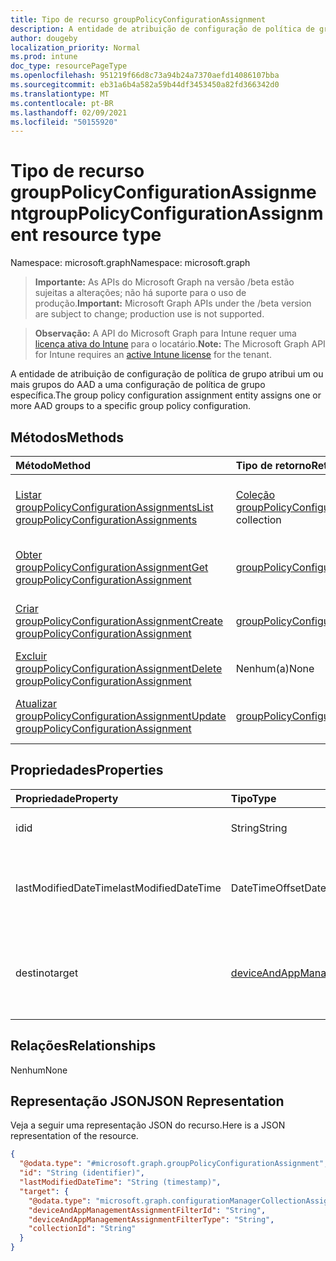 ```yaml
---
title: Tipo de recurso groupPolicyConfigurationAssignment
description: A entidade de atribuição de configuração de política de grupo atribui um ou mais grupos do AAD a uma configuração de política de grupo específica.
author: dougeby
localization_priority: Normal
ms.prod: intune
doc_type: resourcePageType
ms.openlocfilehash: 951219f66d8c73a94b24a7370aefd14086107bba
ms.sourcegitcommit: eb31a6b4a582a59b44df3453450a82fd366342d0
ms.translationtype: MT
ms.contentlocale: pt-BR
ms.lasthandoff: 02/09/2021
ms.locfileid: "50155920"
---
```

# <a name="grouppolicyconfigurationassignment-resource-type"></a><span data-ttu-id="e6c0e-103">Tipo de recurso groupPolicyConfigurationAssignment</span><span class="sxs-lookup"><span data-stu-id="e6c0e-103">groupPolicyConfigurationAssignment resource type</span></span>

<span data-ttu-id="e6c0e-104">Namespace: microsoft.graph</span><span class="sxs-lookup"><span data-stu-id="e6c0e-104">Namespace: microsoft.graph</span></span>

> <span data-ttu-id="e6c0e-105">**Importante:** As APIs do Microsoft Graph na versão /beta estão sujeitas a alterações; não há suporte para o uso de produção.</span><span class="sxs-lookup"><span data-stu-id="e6c0e-105">**Important:** Microsoft Graph APIs under the /beta version are subject to change; production use is not supported.</span></span>

> <span data-ttu-id="e6c0e-106">**Observação:** A API do Microsoft Graph para Intune requer uma [licença ativa do Intune](https://go.microsoft.com/fwlink/?linkid=839381) para o locatário.</span><span class="sxs-lookup"><span data-stu-id="e6c0e-106">**Note:** The Microsoft Graph API for Intune requires an [active Intune license](https://go.microsoft.com/fwlink/?linkid=839381) for the tenant.</span></span>

<span data-ttu-id="e6c0e-107">A entidade de atribuição de configuração de política de grupo atribui um ou mais grupos do AAD a uma configuração de política de grupo específica.</span><span class="sxs-lookup"><span data-stu-id="e6c0e-107">The group policy configuration assignment entity assigns one or more AAD groups to a specific group policy configuration.</span></span>

## <a name="methods"></a><span data-ttu-id="e6c0e-108">Métodos</span><span class="sxs-lookup"><span data-stu-id="e6c0e-108">Methods</span></span>
|<span data-ttu-id="e6c0e-109">Método</span><span class="sxs-lookup"><span data-stu-id="e6c0e-109">Method</span></span>|<span data-ttu-id="e6c0e-110">Tipo de retorno</span><span class="sxs-lookup"><span data-stu-id="e6c0e-110">Return Type</span></span>|<span data-ttu-id="e6c0e-111">Descrição</span><span class="sxs-lookup"><span data-stu-id="e6c0e-111">Description</span></span>|
|:---|:---|:---|
|[<span data-ttu-id="e6c0e-112">Listar groupPolicyConfigurationAssignments</span><span class="sxs-lookup"><span data-stu-id="e6c0e-112">List groupPolicyConfigurationAssignments</span></span>](../api/intune-grouppolicy-grouppolicyconfigurationassignment-list.md)|<span data-ttu-id="e6c0e-113">[Coleção groupPolicyConfigurationAssignment](../resources/intune-grouppolicy-grouppolicyconfigurationassignment.md)</span><span class="sxs-lookup"><span data-stu-id="e6c0e-113">[groupPolicyConfigurationAssignment](../resources/intune-grouppolicy-grouppolicyconfigurationassignment.md) collection</span></span>|<span data-ttu-id="e6c0e-114">Listar propriedades e relações dos [objetos groupPolicyConfigurationAssignment.](../resources/intune-grouppolicy-grouppolicyconfigurationassignment.md)</span><span class="sxs-lookup"><span data-stu-id="e6c0e-114">List properties and relationships of the [groupPolicyConfigurationAssignment](../resources/intune-grouppolicy-grouppolicyconfigurationassignment.md) objects.</span></span>|
|[<span data-ttu-id="e6c0e-115">Obter groupPolicyConfigurationAssignment</span><span class="sxs-lookup"><span data-stu-id="e6c0e-115">Get groupPolicyConfigurationAssignment</span></span>](../api/intune-grouppolicy-grouppolicyconfigurationassignment-get.md)|[<span data-ttu-id="e6c0e-116">groupPolicyConfigurationAssignment</span><span class="sxs-lookup"><span data-stu-id="e6c0e-116">groupPolicyConfigurationAssignment</span></span>](../resources/intune-grouppolicy-grouppolicyconfigurationassignment.md)|<span data-ttu-id="e6c0e-117">Leia as propriedades e as relações do [objeto groupPolicyConfigurationAssignment.](../resources/intune-grouppolicy-grouppolicyconfigurationassignment.md)</span><span class="sxs-lookup"><span data-stu-id="e6c0e-117">Read properties and relationships of the [groupPolicyConfigurationAssignment](../resources/intune-grouppolicy-grouppolicyconfigurationassignment.md) object.</span></span>|
|[<span data-ttu-id="e6c0e-118">Criar groupPolicyConfigurationAssignment</span><span class="sxs-lookup"><span data-stu-id="e6c0e-118">Create groupPolicyConfigurationAssignment</span></span>](../api/intune-grouppolicy-grouppolicyconfigurationassignment-create.md)|[<span data-ttu-id="e6c0e-119">groupPolicyConfigurationAssignment</span><span class="sxs-lookup"><span data-stu-id="e6c0e-119">groupPolicyConfigurationAssignment</span></span>](../resources/intune-grouppolicy-grouppolicyconfigurationassignment.md)|<span data-ttu-id="e6c0e-120">Criar um novo [objeto groupPolicyConfigurationAssignment.](../resources/intune-grouppolicy-grouppolicyconfigurationassignment.md)</span><span class="sxs-lookup"><span data-stu-id="e6c0e-120">Create a new [groupPolicyConfigurationAssignment](../resources/intune-grouppolicy-grouppolicyconfigurationassignment.md) object.</span></span>|
|[<span data-ttu-id="e6c0e-121">Excluir groupPolicyConfigurationAssignment</span><span class="sxs-lookup"><span data-stu-id="e6c0e-121">Delete groupPolicyConfigurationAssignment</span></span>](../api/intune-grouppolicy-grouppolicyconfigurationassignment-delete.md)|<span data-ttu-id="e6c0e-122">Nenhum(a)</span><span class="sxs-lookup"><span data-stu-id="e6c0e-122">None</span></span>|<span data-ttu-id="e6c0e-123">Exclui um [groupPolicyConfigurationAssignment](../resources/intune-grouppolicy-grouppolicyconfigurationassignment.md).</span><span class="sxs-lookup"><span data-stu-id="e6c0e-123">Deletes a [groupPolicyConfigurationAssignment](../resources/intune-grouppolicy-grouppolicyconfigurationassignment.md).</span></span>|
|[<span data-ttu-id="e6c0e-124">Atualizar groupPolicyConfigurationAssignment</span><span class="sxs-lookup"><span data-stu-id="e6c0e-124">Update groupPolicyConfigurationAssignment</span></span>](../api/intune-grouppolicy-grouppolicyconfigurationassignment-update.md)|[<span data-ttu-id="e6c0e-125">groupPolicyConfigurationAssignment</span><span class="sxs-lookup"><span data-stu-id="e6c0e-125">groupPolicyConfigurationAssignment</span></span>](../resources/intune-grouppolicy-grouppolicyconfigurationassignment.md)|<span data-ttu-id="e6c0e-126">Atualizar as propriedades de um [objeto groupPolicyConfigurationAssignment.](../resources/intune-grouppolicy-grouppolicyconfigurationassignment.md)</span><span class="sxs-lookup"><span data-stu-id="e6c0e-126">Update the properties of a [groupPolicyConfigurationAssignment](../resources/intune-grouppolicy-grouppolicyconfigurationassignment.md) object.</span></span>|

## <a name="properties"></a><span data-ttu-id="e6c0e-127">Propriedades</span><span class="sxs-lookup"><span data-stu-id="e6c0e-127">Properties</span></span>
|<span data-ttu-id="e6c0e-128">Propriedade</span><span class="sxs-lookup"><span data-stu-id="e6c0e-128">Property</span></span>|<span data-ttu-id="e6c0e-129">Tipo</span><span class="sxs-lookup"><span data-stu-id="e6c0e-129">Type</span></span>|<span data-ttu-id="e6c0e-130">Descrição</span><span class="sxs-lookup"><span data-stu-id="e6c0e-130">Description</span></span>|
|:---|:---|:---|
|<span data-ttu-id="e6c0e-131">id</span><span class="sxs-lookup"><span data-stu-id="e6c0e-131">id</span></span>|<span data-ttu-id="e6c0e-132">String</span><span class="sxs-lookup"><span data-stu-id="e6c0e-132">String</span></span>|<span data-ttu-id="e6c0e-133">Chave da entidade.</span><span class="sxs-lookup"><span data-stu-id="e6c0e-133">Key of the entity.</span></span>|
|<span data-ttu-id="e6c0e-134">lastModifiedDateTime</span><span class="sxs-lookup"><span data-stu-id="e6c0e-134">lastModifiedDateTime</span></span>|<span data-ttu-id="e6c0e-135">DateTimeOffset</span><span class="sxs-lookup"><span data-stu-id="e6c0e-135">DateTimeOffset</span></span>|<span data-ttu-id="e6c0e-136">A data e a hora em que a entidade foi modificada pela última vez.</span><span class="sxs-lookup"><span data-stu-id="e6c0e-136">The date and time the entity was last modified.</span></span>|
|<span data-ttu-id="e6c0e-137">destino</span><span class="sxs-lookup"><span data-stu-id="e6c0e-137">target</span></span>|[<span data-ttu-id="e6c0e-138">deviceAndAppManagementAssignmentTarget</span><span class="sxs-lookup"><span data-stu-id="e6c0e-138">deviceAndAppManagementAssignmentTarget</span></span>](../resources/intune-shared-deviceandappmanagementassignmenttarget.md)|<span data-ttu-id="e6c0e-139">O tipo de grupos direcionados à configuração da política de grupo.</span><span class="sxs-lookup"><span data-stu-id="e6c0e-139">The type of groups targeted the group policy configuration.</span></span>|

## <a name="relationships"></a><span data-ttu-id="e6c0e-140">Relações</span><span class="sxs-lookup"><span data-stu-id="e6c0e-140">Relationships</span></span>
<span data-ttu-id="e6c0e-141">Nenhum</span><span class="sxs-lookup"><span data-stu-id="e6c0e-141">None</span></span>

## <a name="json-representation"></a><span data-ttu-id="e6c0e-142">Representação JSON</span><span class="sxs-lookup"><span data-stu-id="e6c0e-142">JSON Representation</span></span>
<span data-ttu-id="e6c0e-143">Veja a seguir uma representação JSON do recurso.</span><span class="sxs-lookup"><span data-stu-id="e6c0e-143">Here is a JSON representation of the resource.</span></span>
<!-- {
  "blockType": "resource",
  "keyProperty": "id",
  "@odata.type": "microsoft.graph.groupPolicyConfigurationAssignment"
}
-->
``` json
{
  "@odata.type": "#microsoft.graph.groupPolicyConfigurationAssignment",
  "id": "String (identifier)",
  "lastModifiedDateTime": "String (timestamp)",
  "target": {
    "@odata.type": "microsoft.graph.configurationManagerCollectionAssignmentTarget",
    "deviceAndAppManagementAssignmentFilterId": "String",
    "deviceAndAppManagementAssignmentFilterType": "String",
    "collectionId": "String"
  }
}
```




